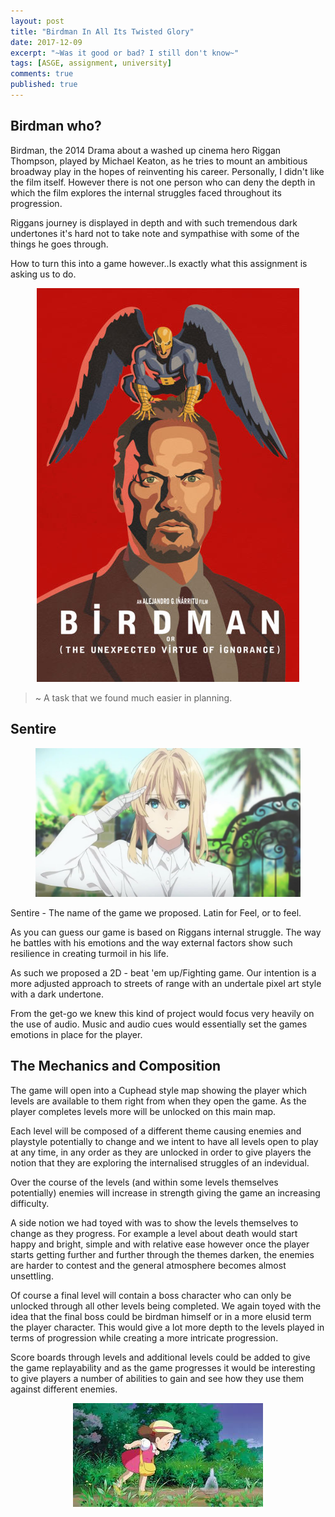 ```yaml
---
layout: post
title: "Birdman In All Its Twisted Glory"
date: 2017-12-09
excerpt: "~Was it good or bad? I still don't know~"
tags: [ASGE, assignment, university]
comments: true
published: true
---
```


## Birdman who? 

Birdman, the 2014 Drama about a washed up cinema hero Riggan Thompson, played by Michael Keaton, as he tries to mount an ambitious broadway play in the hopes of reinventing his career.
Personally, I didn't like the film itself. However there is not one person who can deny the depth in which the film explores the internal struggles faced throughout its progression.

Riggans journey is displayed in depth and with such tremendous dark undertones it's hard not to take note and sympathise with some of the things he goes through. 

How to turn this into a game however..Is exactly what this assignment is asking us to do.

<center>
<figure>
        <img src="../assets/img/Birdman.jpg">
</figure>
</center>

>  ~ A task that we found much easier in planning. 

## Sentire

<center>
<figure>
        <img src="../assets/img/Violet.jpg">
</figure>
</center>

Sentire - The name of the game we proposed. Latin for Feel, or to feel. 

As you can guess our game is based on Riggans internal struggle. The way he battles with his emotions and the way external factors show such resilience in creating turmoil in his life.

As such we proposed a 2D - beat 'em up/Fighting game. Our intention is a more adjusted approach to streets of range with an undertale pixel art style with a dark undertone.

From the get-go we knew this kind of project would focus very heavily on the use of audio. Music and audio cues would essentially set the games emotions in place for the player.


## The Mechanics and Composition

The game will open into a Cuphead style map showing the player which levels are available to them right from when they open the game. As the player completes levels more will be unlocked on this 
main map. 

Each level will be composed of a different theme causing enemies and playstyle potentially to change and we intent to have all levels open to play at any time, in any order as they are unlocked in order to 
give players the notion that they are exploring the internalised struggles of an indevidual. 

Over the course of the levels (and within some levels themselves potentially) enemies will increase in strength giving the game an increasing difficulty.

A side notion we had toyed with was to show the levels themselves to change as they progress. For example a level about death would start happy and bright, simple and with relative ease however 
once the player starts getting further and further through the themes darken, the enemies are harder to contest and the general atmosphere becomes almost unsettling.

Of course a final level will contain a boss character who can only be unlocked through all other levels being completed. We again toyed with the idea that the final boss could be birdman himself or in a more
elusid term the player character. This would give a lot more depth to the levels played in terms of progression while creating a more intricate progression.

Score boards through levels and additional levels could be added to give the game replayability and as the game progresses it would be interesting to give players a number of abilities to gain and see how they use them
against different enemies.

<center>
<figure>
        <img src="../assets/img/TotoroFollow.jpg">
</figure>
</center>
